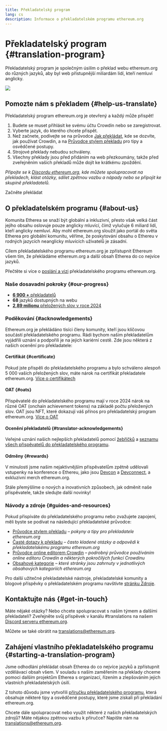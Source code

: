 ```yaml
---
title: Překladatelský program
lang: cs
description: Informace o překladatelském programu ethereum.org
---
```


# Překladatelský program {#translation-program}

Překladatelský program je společným úsilím o překlad webu ethereum.org do různých jazyků, aby byl web přístupnější miliardám lidí, kteří nemluví anglicky.

![](./enterprise-eth.png)

## Pomozte nám s překladem {#help-us-translate}

Překladatelský program ethereum.org je otevřený a každý může přispět!

1. Budete se muset přihlásit ke svému účtu Crowdin nebo se zaregistrovat.
2. Vyberte jazyk, do kterého chcete přispět.
3. Než začnete, podívejte se na průvodce [Jak překládat](/contributing/translation-program/how-to-translate/), kde se dozvíte, jak používat Crowdin, a na [Průvodce stylem překladu](/contributing/translation-program/translators-guide/) pro tipy a osvědčené postupy.
4. Strojové překlady nebudou schváleny.
5. Všechny překlady jsou před přidáním na web přezkoumány, takže před zveřejněním vašich překladů může dojít ke krátkému zpoždění.

_Připojte se k [Discordu ethereum.org](https://discord.gg/ethereum-org), kde můžete spolupracovat na překladech, klást otázky, sdílet zpětnou vazbu a nápady nebo se připojit ke skupině překladatelů._

<ButtonLink href="https://crowdin.com/project/ethereum-org/">
  Začněte překládat
</ButtonLink>

## O překladatelském programu {#about-us}

Komunita Etherea se snaží být globální a inkluzivní, přesto však velká část jejího obsahu oslovuje pouze anglicky mluvící, čímž vylučuje 6 miliard lidí, kteří anglicky nemluví. Aby mohl ethereum.org sloužit jako portál do světa Etherea pro globální komunitu, věříme, že poskytování obsahu o Ethereu v rodných jazycích neanglicky mluvících uživatelů je zásadní.

Cílem překladatelského programu ethereum.org je zpřístupnit Ethereum všem tím, že překládáme ethereum.org a další obsah Etherea do co nejvíce jazyků.

Přečtěte si více o [poslání a vizi](/contributing/translation-program/mission-and-vision) překladatelského programu ethereum.org.

### Naše dosavadní pokroky {#our-progress}

- [**6 900 +** překladatelů](/contributing/translation-program/contributors/)
- **68** jazyků dostupných na webu
- [**2,89 milionu** přeložených slov v roce 2024](/contributing/translation-program/acknowledgements/)

<TranslationChartImage />

### Poděkování {#acknowledgements}

Ethereum.org je překládáno tisíci členy komunity, kteří jsou klíčovou součástí překladatelského programu. Rádi bychom našim překladatelům vyjádřili uznání a podpořili je na jejich kariérní cestě. Zde jsou některá z našich ocenění pro překladatele:

#### Certifikát {#certificate}

Pokud jste přispěli do překladatelského programu a bylo schváleno alespoň 5 000 vašich přeložených slov, máte nárok na certifikát překladatele ethereum.org. [Více o certifikátech](/contributing/translation-program/acknowledgements/#certificate)

#### OAT {#oats}

Přispěvatelé do překladatelského programu mají v roce 2024 nárok na různé OAT (onchain achievement tokens) na základě počtu přeložených slov. OAT jsou NFT, které dokazují váš přínos pro překladatelský program ethereum.org. [Více o OAT](/contributing/translation-program/acknowledgements/#oats)

#### Ocenění překladatelů {#translator-acknowledgements}

Veřejné uznání našich nejlepších překladatelů pomocí [žebříčků](/contributing/translation-program/acknowledgements/) a [seznamu všech přispěvatelů do překladatelského programu](/contributing/translation-program/contributors/).

#### Odměny {#rewards}

V minulosti jsme našim nejaktivnějším přispěvatelům zpětně udělovali vstupenky na konference o Ethereu, jako jsou [Devcon](https://devcon.org/en/) a [Devconnect](https://devconnect.org/), a exkluzivní merch ethereum.org.

Stále přemýšlíme o nových a inovativních způsobech, jak odměnit naše přispěvatele, takže sledujte další novinky!

### Návody a zdroje {#guides-and-resources}

Pokud přispíváte do překladatelského programu nebo zvažujete zapojení, měli byste se podívat na následující překladatelské průvodce:

- [Průvodce stylem překladu](/contributing/translation-program/translators-guide/) _– pokyny a tipy pro překladatele ethereum.org_
- [Časté dotazy k překladu](/contributing/translation-program/faq/) _– často kladené otázky a odpovědi k překladatelskému programu ethereum.org_
- [Průvodce online editorem Crowdin](https://support.crowdin.com/online-editor/) _– podrobný průvodce používáním online editoru Crowdin a některých pokročilých funkcí Crowdinu_
- [Obsahové kategorie](/contributing/translation-program/content-buckets/) _– které stránky jsou zahrnuty v jednotlivých obsahových kategoriích ethereum.org_

Pro další užitečné překladatelské nástroje, překladatelské komunity a blogové příspěvky o překladatelském programu navštivte [stránku Zdroje](/contributing/translation-program/resources/).

## Kontaktujte nás {#get-in-touch}

Máte nějaké otázky? Nebo chcete spolupracovat s naším týmem a dalšími překladateli? Zveřejněte svůj příspěvek v kanálu #translations na našem [Discord serveru ethereum.org](https://discord.gg/ethereum-org).

Můžete se také obrátit na translations@ethereum.org.

## Zahájení vlastního překladatelského programu {#starting-a-translation-program}

Jsme odhodláni překládat obsah Etherea do co nejvíce jazyků a zpřístupnit vzdělávací obsah všem. V souladu s naším zaměřením na překlady chceme pomoci dalším projektům Etherea s organizací, řízením a zlepšováním jejich vlastních překladatelských úsilí.

Z tohoto důvodu jsme vytvořili [příručku překladatelského programu](/contributing/translation-program/playbook/), která obsahuje některé tipy a osvědčené postupy, které jsme získali při překládání ethereum.org.

Chcete dále spolupracovat nebo využít některé z našich překladatelských zdrojů? Máte nějakou zpětnou vazbu k příručce? Napište nám na translations@ethereum.org.
